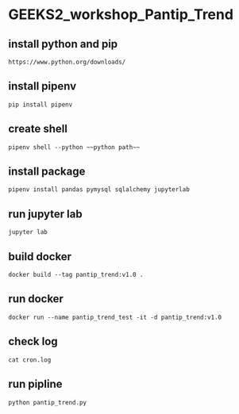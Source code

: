 # GEEKS2_workshop_Pantip_Trend

## install python and pip
```
https://www.python.org/downloads/
```

## install pipenv
```
pip install pipenv
```

## create shell
```
pipenv shell --python ~~python path~~
```

## install package
```
pipenv install pandas pymysql sqlalchemy jupyterlab
```

## run jupyter lab
```
jupyter lab
```

## build docker
```
docker build --tag pantip_trend:v1.0 .
```

## run docker
```
docker run --name pantip_trend_test -it -d pantip_trend:v1.0
```

## check log
```
cat cron.log
```

## run pipline
```
python pantip_trend.py
```
